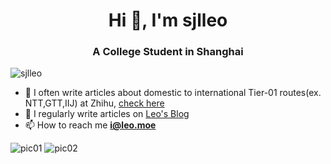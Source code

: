 <h1 align="center">Hi 👋, I'm sjlleo</h1>
<h3 align="center">A College Student in Shanghai</h3>

<p align="left"> <img src="https://komarev.com/ghpvc/?username=sjlleo&label=Profile%20views&color=0e75b6&style=flat" alt="sjlleo" /> </p>

- 📝 I often write articles about domestic to international Tier-01 routes(ex. NTT,GTT,IIJ) at Zhihu, [check here](https://www.zhihu.com/people/sjlleo-55)
- 📝 I regularly write articles on [Leo's Blog](https://leo.moe)
- 📫 How to reach me **i@leo.moe**


![pic01](https://github-readme-stats.vercel.app/api/top-langs?username=sjlleo&show_icons=true&locale=en&layout=compact)
![pic02](https://github-readme-stats.vercel.app/api?username=sjlleo&show_icons=true&locale=en)

